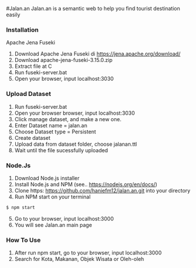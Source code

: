 #Jalan.an
Jalan.an is a semantic web to help you find tourist destination easily

### Installation
Apache Jena Fuseki
1. Download Apache Jena Fuseki di https://jena.apache.org/download/
2. Download apache-jena-fuseki-3.15.0.zip
3. Extract file at C
4. Run fuseki-server.bat
5. Open your browser, input localhost:3030


### Upload Dataset

1. Run fuseki-server.bat
2. Open your browser browser, input localhost:3030
3. Click manage dataset, and make a new one. 
4. Enter Dataset name = jalan.an
5. Choose Dataset type = Persistent
6. Create dataset
7. Upload data from dataset folder, choose jalanan.ttl
8. Wait until the file sucessfully uploaded


### Node.Js

1. Download Node.js installer
2. Install Node.js and NPM (see.. https://nodejs.org/en/docs/)
3. Clone https: https://github.com/haniefm12/jalan.an.git into your directory
4. Run NPM start on your terminal
```bash
$ npm start
```
5. Go to your browser, input localhost:3000
6. You will see Jalan.an main page


### How To Use

1. After run npm start, go to your browser, input localhost:3000
2. Search for Kota, Makanan, Objek Wisata or Oleh-oleh 
